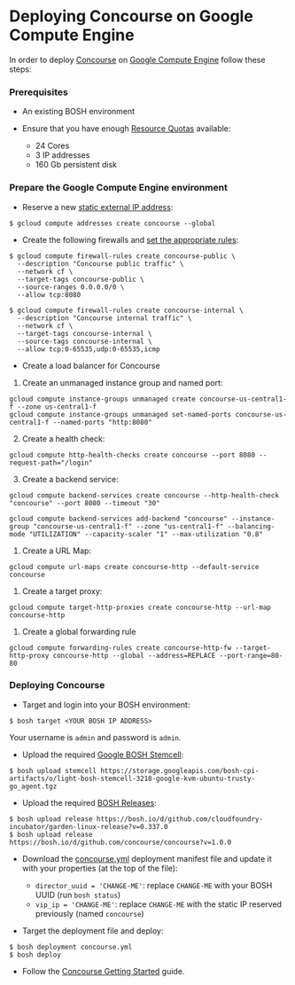 # Deploying Concourse on Google Compute Engine

In order to deploy [Concourse](http://concourse.ci/) on [Google Compute Engine](https://cloud.google.com/) follow these steps:

### Prerequisites

* An existing BOSH environment

* Ensure that you have enough [Resource Quotas](https://cloud.google.com/compute/docs/resource-quotas) available:
    - 24 Cores
    - 3 IP addresses
    - 160 Gb persistent disk

### Prepare the Google Compute Engine environment

* Reserve a new [static external IP address](https://cloud.google.com/compute/docs/instances-and-network#reserve_new_static):

```
$ gcloud compute addresses create concourse --global
```

* Create the following firewalls and [set the appropriate rules](https://cloud.google.com/compute/docs/networking#addingafirewall):

```
$ gcloud compute firewall-rules create concourse-public \
  --description "Concourse public traffic" \
  --network cf \
  --target-tags concourse-public \
  --source-ranges 0.0.0.0/0 \
  --allow tcp:8080
```

```
$ gcloud compute firewall-rules create concourse-internal \
  --description "Concourse internal traffic" \
  --network cf \
  --target-tags concourse-internal \
  --source-tags concourse-internal \
  --allow tcp:0-65535,udp:0-65535,icmp
```

* Create a load balancer for Concourse

1. Create an unmanaged instance group and named port:
  ```
  gcloud compute instance-groups unmanaged create concourse-us-central1-f --zone us-central1-f
  gcloud compute instance-groups unmanaged set-named-ports concourse-us-central1-f --named-ports "http:8080"
  ```

2. Create a health check:
  ```
  gcloud compute http-health-checks create concourse --port 8080 --request-path="/login"
  ```
3. Create a backend service:

  ```
  gcloud compute backend-services create concourse --http-health-check "concourse" --port 8080 --timeout "30"

  gcloud compute backend-services add-backend "concourse" --instance-group "concourse-us-central1-f" --zone "us-central1-f" --balancing-mode "UTILIZATION" --capacity-scaler "1" --max-utilization "0.8"
  ```

1. Create a URL Map:

  ```
  gcloud compute url-maps create concourse-http --default-service concourse
  ```

1. Create a target proxy:
  ```
  gcloud compute target-http-proxies create concourse-http --url-map concourse-http
  ```
1. Create a global forwarding rule

  ```
  gcloud compute forwarding-rules create concourse-http-fw --target-http-proxy concourse-http --global --address=REPLACE --port-range=80-80
  ```

### Deploying Concourse

* Target and login into your BOSH environment:

```
$ bosh target <YOUR BOSH IP ADDRESS>
```

Your username is `admin` and password is `admin`.

* Upload the required [Google BOSH Stemcell](http://bosh.io/docs/stemcell.html):

```
$ bosh upload stemcell https://storage.googleapis.com/bosh-cpi-artifacts/o/light-bosh-stemcell-3218-google-kvm-ubuntu-trusty-go_agent.tgz
```

* Upload the required [BOSH Releases](http://bosh.io/docs/release.html):

```
$ bosh upload release https://bosh.io/d/github.com/cloudfoundry-incubator/garden-linux-release?v=0.337.0
$ bosh upload release https://bosh.io/d/github.com/concourse/concourse?v=1.0.0
```

* Download the [concourse.yml](https://raw.githubusercontent.com/cloudfoundry-incubator/bosh-google-cpi-release/master/docs/concourse.yml) deployment manifest file and update it with your properties (at the top of the file):
    - `director_uuid = 'CHANGE-ME'`: replace `CHANGE-ME` with your BOSH UUID (run `bosh status`)
    - `vip_ip = 'CHANGE-ME'`: replace `CHANGE-ME` with the static IP reserved previously (named `concourse`)

* Target the deployment file and deploy:

```
$ bosh deployment concourse.yml
$ bosh deploy
```

* Follow the [Concourse Getting Started](http://concourse.ci/using-concourse.html) guide.
